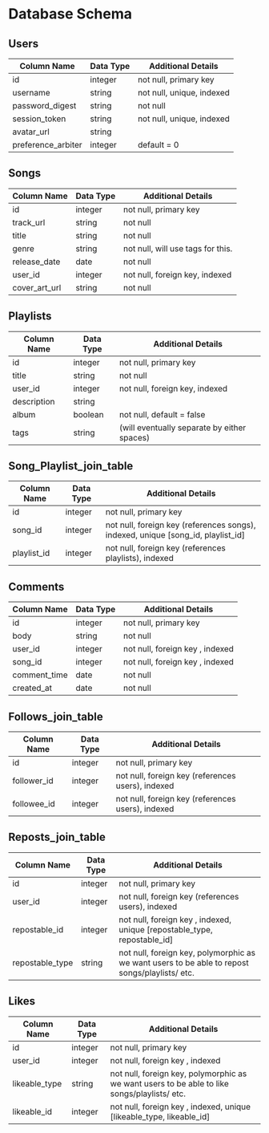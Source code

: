 # Database Schema

## Users

Column Name | Data Type | Additional Details
-----------------|-----------|-----------------------
id               | integer   | not null, primary key
username         | string    | not null, unique, indexed
password_digest  | string    | not null
session_token    | string    | not null, unique, indexed
avatar_url       | string    |
preference_arbiter | integer  |  default = 0

## Songs
Column Name | Data Type | Additional Details
------------|-----------|-----------------------
id          | integer   | not null, primary key
track_url   | string    | not null
title       | string    | not null
genre       | string    | not null, will use tags for this.
release_date| date      | not null
user_id   | integer   | not null, foreign key, indexed
cover_art_url   | string    | not null

## Playlists
Column Name | Data Type | Additional Details
------------|-----------|-----------------------
id          | integer   | not null, primary key
title       | string    | not null
user_id   | integer   | not null, foreign key, indexed
description | string    |
album | boolean    | not null, default = false
tags  | string | (will eventually separate by either spaces)

## Song_Playlist_join_table
Column Name | Data Type | Additional Details
------------|-----------|-----------------------
id          | integer   | not null, primary key
song_id     | integer   | not null, foreign key (references songs), indexed, unique [song_id, playlist_id]
playlist_id | integer   | not null, foreign key (references playlists), indexed

## Comments
Column Name | Data Type | Additional Details
------------|-----------|-----------------------
id          | integer   | not null, primary key
body        | string    | not null
user_id   | integer   | not null, foreign key , indexed
song_id     | integer   | not null, foreign key , indexed
comment_time | date | not null
created_at | date | not null

## Follows_join_table
Column Name | Data Type | Additional Details
------------|-----------|-----------------------
id          | integer   | not null, primary key
follower_id | integer   | not null, foreign key (references users), indexed
followee_id   | integer   | not null, foreign key (references users), indexed

## Reposts_join_table
Column Name | Data Type | Additional Details
------------|-----------|-----------------------
id          | integer   | not null, primary key
user_id | integer   | not null, foreign key (references users), indexed
repostable_id  | integer   | not null, foreign key , indexed, unique [repostable_type, repostable_id]
repostable_type | string | not null, foreign key, polymorphic as we want users to be able to repost songs/playlists/ etc.

## Likes
Column Name | Data Type | Additional Details
-----------------|-----------|-----------------------
id               | integer   | not null, primary key
user_id          | integer   | not null, foreign key , indexed
likeable_type| string    | not null, foreign key, polymorphic as we want users to be able to like songs/playlists/ etc.
likeable_id   | integer   | not null, foreign key , indexed, unique [likeable_type, likeable_id]
